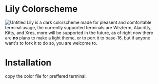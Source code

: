# Lily Colorscheme
![Untitled](https://user-images.githubusercontent.com/83582297/143406896-4f9138ff-56a4-4fb8-a137-bdb65dd6428e.png)
Lily is a dark colorscheme made for pleasent and comfortable terminal usage, the currently supported terminals are Wezterm, Alacritty, Kitty, and Xres, more will be supported in the future, as of right now there are **no** plans to make a light theme, or to port it to base-16, but if anyone want's to fork it to do so, you are welcome to.
# Installation
copy the color file for preffered terminal.
